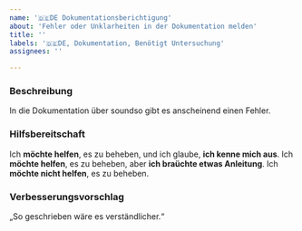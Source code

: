 ```yaml
---
name: '🇩🇪DE Dokumentationsberichtigung'
about: 'Fehler oder Unklarheiten in der Dokumentation melden'
title: ''
labels: '🇩🇪DE, Dokumentation, Benötigt Untersuchung'
assignees: ''

---
```


<!--
 Erinnerung:
 Haben Sie die bereits bestehende Themen nach ähnliches durchsucht?
 Sollte etwas bereits bestehen, bitte melden Sie Eure Informationen dort.
 -->

### Beschreibung

In die Dokumentation über soundso gibt es anscheinend einen Fehler.

### Hilfsbereitschaft

<!-- Nur eine der folgenden Zeilen behalten. -->
Ich **möchte helfen**, es zu beheben, und ich glaube, **ich kenne mich aus**.
Ich **möchte helfen**, es zu beheben, aber **ich braüchte etwas Anleitung**.
Ich **möchte nicht helfen**, es zu beheben.

### Verbesserungsvorschlag

„So geschrieben wäre es verständlicher.“
